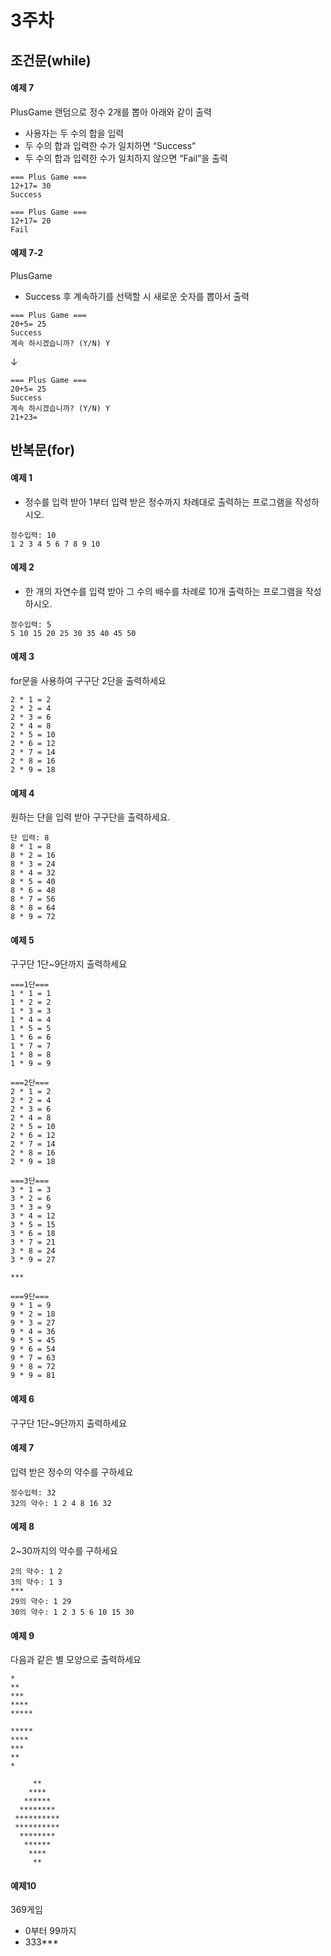 # 3주차
## 조건문(while)

#### 예제 7
PlusGame
랜덤으로 정수 2개를 뽑아 아래와 같이 출력
- 사용자는 두 수의 합을 입력
- 두 수의 합과 입력한 수가 일치하면 “Success”
- 두 수의 합과 입력한 수가 일치하지 않으면 “Fail”을 출력
```
=== Plus Game ===
12+17= 30
Success
```
```
=== Plus Game ===
12+17= 20
Fail
```
#### 예제 7-2
PlusGame
- Success 후 계속하기를 선택할 시 새로운 숫자를 뽑아서 출력
```
=== Plus Game ===
20+5= 25
Success
계속 하시겠습니까? (Y/N) Y
```
&downarrow;
```
=== Plus Game ===
20+5= 25
Success
계속 하시겠습니까? (Y/N) Y
21+23=
```

## 반복문(for)
#### 예제 1
* 정수를 입력 받아 1부터 입력 받은 정수까지 차례대로 출력하는 프로그램을
작성하시오.
```
정수입력: 10
1 2 3 4 5 6 7 8 9 10
```

#### 예제 2
* 한 개의 자연수를 입력 받아 그 수의 배수를 차례로 10개 출력하는 프로그램을 작성하시오.
```
정수입력: 5
5 10 15 20 25 30 35 40 45 50
```

#### 예제 3
for문을 사용하여 구구단 2단을 출력하세요
```
2 * 1 = 2
2 * 2 = 4
2 * 3 = 6
2 * 4 = 8
2 * 5 = 10
2 * 6 = 12
2 * 7 = 14
2 * 8 = 16
2 * 9 = 18
```

#### 예제 4
원하는 단을 입력 받아 구구단을 출력하세요.
```
단 입력: 8
8 * 1 = 8
8 * 2 = 16
8 * 3 = 24
8 * 4 = 32
8 * 5 = 40
8 * 6 = 48
8 * 7 = 56
8 * 8 = 64
8 * 9 = 72
```

#### 예제 5
구구단 1단~9단까지 출력하세요
```
===1단===
1 * 1 = 1
1 * 2 = 2
1 * 3 = 3
1 * 4 = 4
1 * 5 = 5
1 * 6 = 6
1 * 7 = 7
1 * 8 = 8
1 * 9 = 9

===2단===
2 * 1 = 2
2 * 2 = 4
2 * 3 = 6
2 * 4 = 8
2 * 5 = 10
2 * 6 = 12
2 * 7 = 14
2 * 8 = 16
2 * 9 = 18

===3단===
3 * 1 = 3
3 * 2 = 6
3 * 3 = 9
3 * 4 = 12
3 * 5 = 15
3 * 6 = 18
3 * 7 = 21
3 * 8 = 24
3 * 9 = 27

***

===9단===
9 * 1 = 9
9 * 2 = 18
9 * 3 = 27
9 * 4 = 36
9 * 5 = 45
9 * 6 = 54
9 * 7 = 63
9 * 8 = 72
9 * 9 = 81
```

#### 예제 6
구구단 1단~9단까지 출력하세요

#### 예제 7
입력 받은 정수의 약수를 구하세요
```
정수입력: 32
32의 약수: 1 2 4 8 16 32
```

#### 예제 8
2~30까지의 약수를 구하세요
```
2의 약수: 1 2
3의 약수: 1 3
***
29의 약수: 1 29
30의 약수: 1 2 3 5 6 10 15 30

```

#### 예제 9

다음과 같은 별 모양으로 출력하세요
```
*
**
***
****
*****
```
```
*****
****
***
**
*
```

```
     **
    ****
   ******
  ********
 **********
 **********
  ********
   ******
    ****
     **
```

#### 예제10
 369게임
- 0부터 99까지
 - 333***
